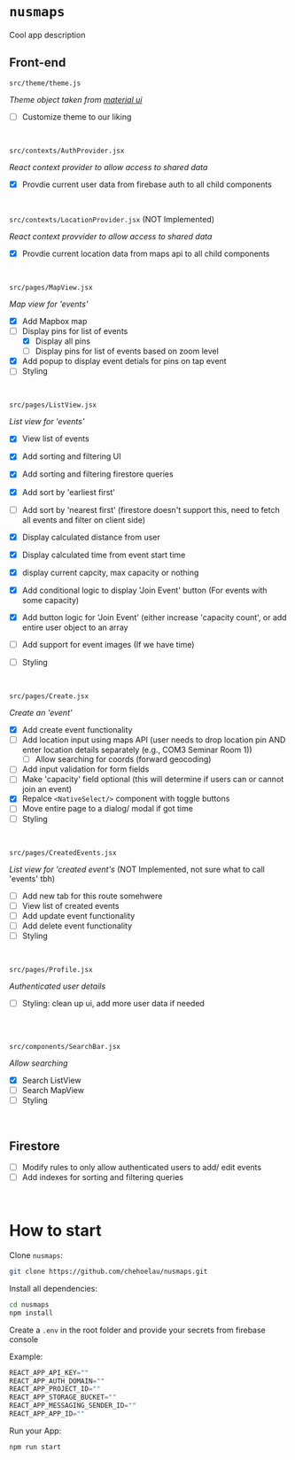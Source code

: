 # `nusmaps`
Cool app description

## Front-end

`src/theme/theme.js`

_Theme object taken from [material ui](https://mui.com/material-ui/customization/default-theme/#main-content)_
- [ ] Customize theme to our liking

<br/>

`src/contexts/AuthProvider.jsx`

_React context provider to allow access to shared data_
- [x] Provdie current user data from firebase auth to all child components

<br/>

`src/contexts/LocationProvider.jsx` (NOT Implemented)

_React context provvider to allow access to shared data_
- [x] Provdie current location data from maps api to all child components

<br/>

`src/pages/MapView.jsx`

_Map view for 'events'_
- [x] Add Mapbox map
- [ ] Display pins for list of events
  - [x] Display all pins
  - [ ] Display pins for list of events based on zoom level
- [x] Add popup to display event detials for pins on tap event
- [ ] Styling

<br/>

`src/pages/ListView.jsx`

 _List view for 'events'_
- [x] View list of events
- [x] Add sorting and filtering UI
- [x] Add sorting and filtering firestore queries
- [x] Add sort by 'earliest first'
- [ ] Add sort by 'nearest first' (firestore doesn't support this, need to fetch all events and filter on client side)
- [x] Display calculated distance from user
- [x] Display calculated time from event start time
- [X] display current capcity, max capacity or nothing
- [X] Add conditional logic to display 'Join Event' button (For events with some capacity)
- [X] Add button logic for 'Join Event' (either increase 'capacity count', or add entire user object to an array
- [ ] Add support for event images (If we have time)
- [ ] Styling


<br/>

`src/pages/Create.jsx`

_Create an 'event'_
- [x] Add create event functionality
- [ ] Add location input using maps API (user needs to drop location pin AND enter location details separately (e.g., COM3 Seminar Room 1))
  - [ ] Allow searching for coords (forward geocoding)
- [ ] Add input validation for form fields
- [ ] Make 'capacity' field optional (this will determine if users can or cannot join an event)
- [x] Repalce `<NativeSelect/>` component with toggle buttons
- [ ] Move entire page to a dialog/ modal if got time
- [ ] Styling

<br/>

`src/pages/CreatedEvents.jsx`

_List view for 'created event's_ (NOT Implemented, not sure what to call 'events' tbh)
- [ ] Add new tab for this route somehwere
- [ ] View list of created events
- [ ] Add update event functionality
- [ ] Add delete event functionality
- [ ] Styling

<br/>

`src/pages/Profile.jsx`

_Authenticated user details_
- [ ] Styling: clean up ui, add more user data if needed

<br/>

<br/>

`src/components/SearchBar.jsx`

_Allow searching_

- [X] Search ListView
- [ ] Search MapView
- [ ] Styling

<br/>

## Firestore
- [ ] Modify rules to only allow authenticated users to add/ edit events
- [ ] Add indexes for sorting and filtering queries

<br/>

# How to start

Clone `nusmaps`:

```sh
git clone https://github.com/chehoelau/nusmaps.git
```

Install all dependencies:

```sh
cd nusmaps
npm install
```

Create a `.env` in the root folder and provide your secrets from firebase console

Example:

```jsx
REACT_APP_API_KEY=""
REACT_APP_AUTH_DOMAIN=""
REACT_APP_PROJECT_ID=""
REACT_APP_STORAGE_BUCKET=""
REACT_APP_MESSAGING_SENDER_ID=""
REACT_APP_APP_ID=""
```

Run your App:

```sh
npm run start
```

